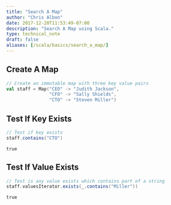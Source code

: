 ```yaml
---
title: "Search A Map"
author: "Chris Albon"
date: 2017-12-20T11:53:49-07:00
description: "Search A Map using Scala."
type: technical_note
draft: false
aliases: [/scala/basics/search_a_map/]
---
```

## Create A Map


```scala
// Create an immutable map with three key value pairs
val staff = Map("CEO" -> "Judith Jackson", 
                "CFO" -> "Sally Shields",
                "CTO" -> "Steven Miller")
```

## Test If Key Exists


```scala
// Test if key exists
staff.contains("CTO")
```




    true



## Test If Value Exists


```scala
// Test is any value exists which contains part of a string
staff.valuesIterator.exists(_.contains("Miller"))
```




    true


